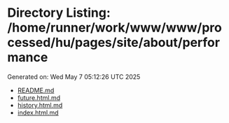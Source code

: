 # Directory Listing: /home/runner/work/www/www/processed/hu/pages/site/about/performance
Generated on: Wed May  7 05:12:26 UTC 2025

- [README.md](README.md)
- [future.html.md](future.html.md)
- [history.html.md](history.html.md)
- [index.html.md](index.html.md)
